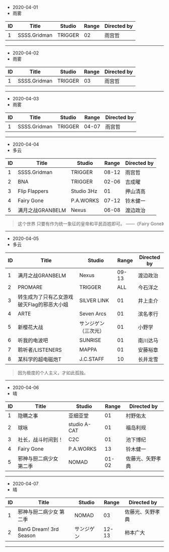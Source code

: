 - 2020-04-01
- 雨雾


ID|Title|Studio|Range|Directed by
---|---|---|---|---
1|SSSS.Gridman|TRIGGER|02|雨宫哲|

> 

---
- 2020-04-02
- 雨雾


ID|Title|Studio|Range|Directed by
---|---|---|---|---
1|SSSS.Gridman|TRIGGER|03|雨宫哲|

> 

---
- 2020-04-03
- 雨雾


ID|Title|Studio|Range|Directed by
---|---|---|---|---
1|SSSS.Gridman|TRIGGER|04-07|雨宫哲|

> 

---
- 2020-04-04
- 多云


ID|Title|Studio|Range|Directed by
---|---|---|---|---
1|SSSS.Gridman|TRIGGER|08-12|雨宫哲|
2|BNA|TRIGGER|02-06|吉成曜|
3|Flip Flappers|Studio 3Hz|01|押山清高|
4|Fairy Gone|P.A.WORKS|07-12|铃木健一
5|满月之战GRANBELM|Nexus|06-08|渡边政治


> 这个世界 只要有作为统一象征的皇帝和平民百姓即可。 ——《Fairy Gone》

---

- 2020-04-05
- 多云


ID|Title|Studio|Range|Directed by
---|---|---|---|---
1|满月之战GRANBELM|Nexus|09-13|渡边政治|
2|PROMARE|TRIGGER|ALL|今石洋之|
3|转生成为了只有乙女游戏破灭Flag的邪恶大小姐|SILVER LINK|01|井上圭介
4|ARTE|Seven Arcs|01|滨名孝行
5|新樱花大战|サンジゲン（三次元）|01|小野学
6|听我的电波吧|SUNRISE|01|南川达马|
7|聆听者/LISTENERS|MAPPA|01|安藤裕章|
8|某科学的超电磁炮T|J.C.STAFF|10|长井龙雪|

> 因为极度的个人主义，才如此孤独。

---

- 2020-04-06
- 晴


ID|Title|Studio|Range|Directed by
---|---|---|---|---
1|隐瞒之事|亚细亚堂|01|村野佑太|
2|球咏|studio A-CAT|01|福岛利规|
3|社长，战斗时间到！|C2C|01|池下博纪|
4|Fairy Gone|P.A.WORKS|13|铃木健一|
5|邪神与厨二病少女 第二季|NOMAD|01-02|佐藤光、矢野孝典

>

---

- 2020-04-07
- 晴

ID|Title|Studio|Range|Directed by
---|---|---|---|---
1|邪神与厨二病少女 第二季|NOMAD|03|佐藤光、矢野孝典
2|BanG Dream! 3rd Season|サンジゲン|12-13|柿本广大|

>

---
